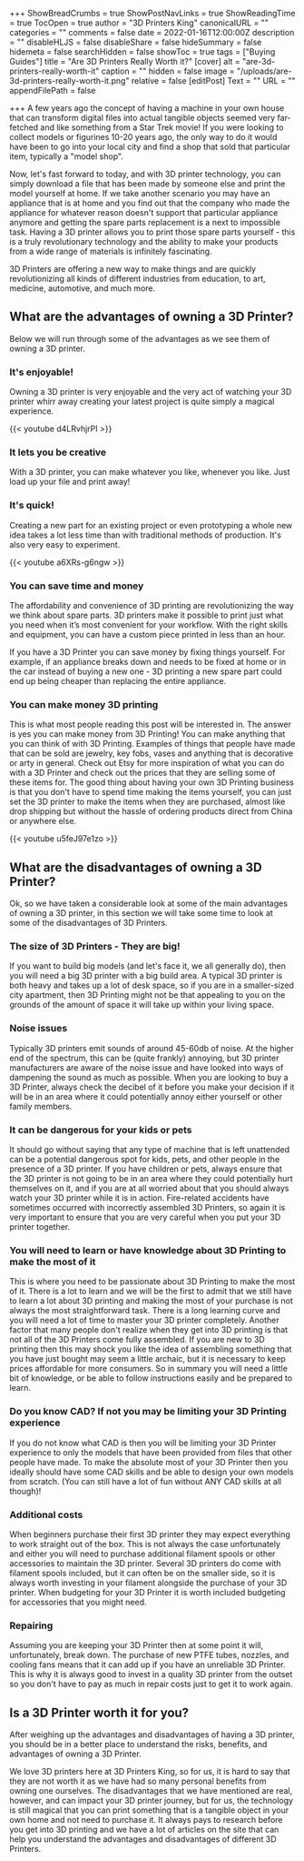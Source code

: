 +++
ShowBreadCrumbs = true
ShowPostNavLinks = true
ShowReadingTime = true
TocOpen = true
author = "3D Printers King"
canonicalURL = ""
categories = ""
comments = false
date = 2022-01-16T12:00:00Z
description = ""
disableHLJS = false
disableShare = false
hideSummary = false
hidemeta = false
searchHidden = false
showToc = true
tags = ["Buying Guides"]
title = "Are 3D Printers Really Worth it?"
[cover]
alt = "are-3d-printers-really-worth-it"
caption = ""
hidden = false
image = "/uploads/are-3d-printers-really-worth-it.png"
relative = false
[editPost]
Text = ""
URL = ""
appendFilePath = false

+++
A few years ago the concept of having a machine in your own house that can transform digital files into actual tangible objects seemed very far-fetched and like something from a Star Trek movie! If you were looking to collect models or figurines 10-20 years ago, the only way to do it would have been to go into your local city and find a shop that sold that particular item, typically a "model shop".

Now, let's fast forward to today, and with 3D printer technology, you can simply download a file that has been made by someone else and print the model yourself at home. If we take another scenario you may have an appliance that is at home and you find out that the company who made the appliance for whatever reason doesn't support that particular appliance anymore and getting the spare parts replacement is a next to impossible task. Having a 3D printer allows you to print those spare parts yourself - this is a truly revolutionary technology and the ability to make your products from a wide range of materials is infinitely fascinating.

3D Printers are offering a new way to make things and are quickly revolutionizing all kinds of different industries from education, to art, medicine, automotive, and much more.

## What are the advantages of owning a 3D Printer?

Below we will run through some of the advantages as we see them of owning a 3D printer.

### It's enjoyable!

Owning a 3D printer is very enjoyable and the very act of watching your 3D printer whirr away creating your latest project is quite simply a magical experience.

{{< youtube d4LRvhjrPI >}}

### It lets you be creative

With a 3D printer, you can make whatever you like, whenever you like. Just load up your file and print away!

### It's quick!

Creating a new part for an existing project or even prototyping a whole new idea takes a lot less time than with traditional methods of production. It's also very easy to experiment.

{{< youtube a6XRs-g6ngw >}}

### You can save time and money

The affordability and convenience of 3D printing are revolutionizing the way we think about spare parts. 3D printers make it possible to print just what you need when it’s most convenient for your workflow. With the right skills and equipment, you can have a custom piece printed in less than an hour.

If you have a 3D Printer you can save money by fixing things yourself. For example, if an appliance breaks down and needs to be fixed at home or in the car instead of buying a new one - 3D printing a new spare part could end up being cheaper than replacing the entire appliance.

### You can make money 3D printing

This is what most people reading this post will be interested in. The answer is yes you can make money from 3D Printing! You can make anything that you can think of with 3D Printing. Examples of things that people have made that can be sold are jewelry, key fobs, vases and anything that is decorative or arty in general. Check out Etsy for more inspiration of what you can do with a 3D Printer and check out the prices that they are selling some of these items for. The good thing about having your own 3D Printing business is that you don't have to spend time making the items yourself, you can just set the 3D printer to make the items when they are purchased, almost like drop shipping but without the hassle of ordering products direct from China or anywhere else.

{{< youtube u5feJ97e1zo >}}

## What are the disadvantages of owning a 3D Printer?

Ok, so we have taken a considerable look at some of the main advantages of owning a 3D printer, in this section we will take some time to look at some of the disadvantages of 3D Printers.

### The size of 3D Printers - They are big!

If you want to build big models (and let's face it, we all generally do), then you will need a big 3D printer with a big build area. A typical 3D printer is both heavy and takes up a lot of desk space, so if you are in a smaller-sized city apartment, then 3D Printing might not be that appealing to you on the grounds of the amount of space it will take up within your living space.

### Noise issues

Typically 3D printers emit sounds of around 45-60db of noise. At the higher end of the spectrum, this can be (quite frankly) annoying, but 3D printer manufacturers are aware of the noise issue and have looked into ways of dampening the sound as much as possible. When you are looking to buy a 3D Printer, always check the decibel of it before you make your decision if it will be in an area where it could potentially annoy either yourself or other family members.

### It can be dangerous for your kids or pets

It should go without saying that any type of machine that is left unattended can be a potential dangerous spot for kids, pets, and other people in the presence of a 3D printer. If you have children or pets, always ensure that the 3D printer is not going to be in an area where they could potentially hurt themselves on it, and if you are at all worried about that you should always watch your 3D printer while it is in action. Fire-related accidents have sometimes occurred with incorrectly assembled 3D Printers, so again it is very important to ensure that you are very careful when you put your 3D printer together.

### You will need to learn or have knowledge about 3D Printing to make the most of it

This is where you need to be passionate about 3D Printing to make the most of it. There is a lot to learn and we will be the first to admit that we still have to learn a lot about 3D printing and making the most of your purchase is not always the most straightforward task. There is a long learning curve and you will need a lot of time to master your 3D printer completely. Another factor that many people don't realize when they get into 3D printing is that not all of the 3D Printers come fully assembled. If you are new to 3D printing then this may shock you like the idea of assembling something that you have just bought may seem a little archaic, but it is necessary to keep prices affordable for more consumers. So in summary you will need a little bit of knowledge, or be able to follow instructions easily and be prepared to learn.

### Do you know CAD? If not you may be limiting your 3D Printing experience

If you do not know what CAD is then you will be limiting your 3D Printer experience to only the models that have been provided from files that other people have made. To make the absolute most of your 3D Printer then you ideally should have some CAD skills and be able to design your own models from scratch. (You can still have a lot of fun without ANY CAD skills at all though)!

### Additional costs

When beginners purchase their first 3D printer they may expect everything to work straight out of the box. This is not always the case unfortunately and either you will need to purchase additional filament spools or other accessories to maintain the 3D printer. Several 3D printers do come with filament spools included, but it can often be on the smaller side, so it is always worth investing in your filament alongside the purchase of your 3D printer. When budgeting for your 3D Printer it is worth included budgeting for accessories that you might need.

### Repairing

Assuming you are keeping your 3D Printer then at some point it will, unfortunately, break down. The purchase of new PTFE tubes, nozzles, and cooling fans means that it can add up if you have an unreliable 3D Printer. This is why it is always good to invest in a quality 3D printer from the outset so you don't have to pay as much in repair costs just to get it to work again.

## Is a 3D Printer worth it for you?

After weighing up the advantages and disadvantages of having a 3D printer, you should be in a better place to understand the risks, benefits, and advantages of owning a 3D Printer.

We love 3D printers here at 3D Printers King, so for us, it is hard to say that they are not worth it as we have had so many personal benefits from owning one ourselves. The disadvantages that we have mentioned are real, however, and can impact your 3D printer journey, but for us, the technology is still magical that you can print something that is a tangible object in your own home and not need to purchase it. It always pays to research before you get into 3D printing and we have a lot of articles on the site that can help you understand the advantages and disadvantages of different 3D Printers.